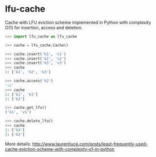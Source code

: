 # lfu-cache

Cache with LFU eviction scheme implemented in Python with complexity O(1) for insertion, access and deletion.

```python
>>> import lfu_cache as lfu_cache

>>> cache = lfu_cache.Cache()

>>> cache.insert('k1', 'v1')
>>> cache.insert('k2', 'v2')
>>> cache.insert('k3', 'v3')
>>> cache
1: ['k1', 'k2', 'k3']

>>> cache.access('k2')
'v2'
>>> cache
1: ['k1', 'k3']
2: ['k2']

>>> cache.get_lfu()
('k1', 'v1')

>>> cache.delete_lfu()
>>> cache
1: ['k3']
2: ['k2']
```

More details: http://www.laurentluce.com/posts/least-frequently-used-cache-eviction-scheme-with-complexity-o1-in-python
